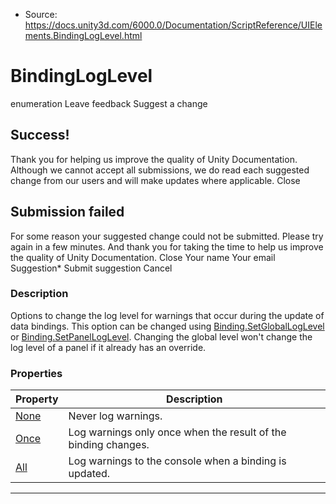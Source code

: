 * Source: https://docs.unity3d.com/6000.0/Documentation/ScriptReference/UIElements.BindingLogLevel.html

# BindingLogLevel
enumeration
Leave feedback
Suggest a change
## Success!
Thank you for helping us improve the quality of Unity Documentation. Although we cannot accept all submissions, we do read each suggested change from our users and will make updates where applicable.
Close
## Submission failed
For some reason your suggested change could not be submitted. Please <a>try again</a> in a few minutes. And thank you for taking the time to help us improve the quality of Unity Documentation.
Close
Your name Your email Suggestion* Submit suggestion
Cancel
### Description
Options to change the log level for warnings that occur during the update of data bindings. 
This option can be changed using [Binding.SetGlobalLogLevel](https://docs.unity3d.com/6000.0/Documentation/ScriptReference/UIElements.Binding.SetGlobalLogLevel.html) or [Binding.SetPanelLogLevel](https://docs.unity3d.com/6000.0/Documentation/ScriptReference/UIElements.Binding.SetPanelLogLevel.html). Changing the global level won't change the log level of a panel if it already has an override. 
### Properties
Property | Description  
---|---  
[None](https://docs.unity3d.com/6000.0/Documentation/ScriptReference/UIElements.BindingLogLevel.None.html) |  Never log warnings.   
[Once](https://docs.unity3d.com/6000.0/Documentation/ScriptReference/UIElements.BindingLogLevel.Once.html) |  Log warnings only once when the result of the binding changes.   
[All](https://docs.unity3d.com/6000.0/Documentation/ScriptReference/UIElements.BindingLogLevel.All.html) |  Log warnings to the console when a binding is updated.   
* * *
